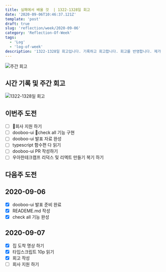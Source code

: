 ```yaml
---
title: 실패에서 배울 것  | 1322-1328일 회고
date: '2020-09-06T10:46:37.121Z'
template: 'post'
draft: true
slug: 'reflection/week/2020-09-06'
category: 'Reflection-Of-Week'
tags:
  - 'Log'
  - 'log-of-week'
description: '1322-1328일 회고입니다. 기록하고 회고합니다. 회고를 반영합니다. 제가 자라는 방식입니다.'
---
```

![주간 회고](https://imgur.com/PwMHNaY.png)



## 시간 기록 및 주간 회고 

![1322-1328일 회고](.png)



## 이번주 도전
- [ ] 회사 지원 하기
- [ ] dooboo-ui check all 기능 구현 
- [ ] dooboo-ui 발표 자료 완성
- [ ] typescript 함수편 다 읽기 
- [ ] dooboo-ui PR 작성하기 
- [ ] 우아한테크캠프 리덕스 및 리엑트 만들기 복기 하기 

## 다음주 도전

## 2020-09-06
- [x] dooboo-ui 발표 준비 완료
- [x] READEME.md 작성 
- [x] check all 기능 완성 

## 2020-09-07
- [x] 집 도착 명상 하기 
- [x] 타입스크립트 10p 읽기 
- [x] 회고 작성 
- [ ] 회사 지원 하기
